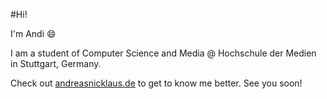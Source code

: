 #Hi!

I'm Andi :smile:

I am a student of Computer Science and Media @ Hochschule der Medien in Stuttgart, Germany.

Check out [andreasnicklaus.de](http://www.andreasnicklaus.de) to get to know me better.
See you soon!